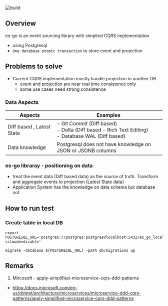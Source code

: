 ![build](https://github.com/marcusyip/es-go/actions/workflows/go.yml/badge.svg)

## Overview

es-go is an event sourcing library with simplied CQRS implementation
- using Postgresql
- `One database atomic transaction` to store event and projection

## Problems to solve

- Current CQRS implementation mostly handle projection in another DB
  - event and projection are near real time consistence only
  - some use cases need strong consistence

### Data Aspects

| Aspects | Examples | 
| ---- | -------- | 
| Diff based , Latest State | - Git Commit (Diff based)<br> - Delta (Diff based - Rich Text Editing)<br> - Database WAL (Diff based) |
| Data knowledge | Postgresql does not have knowledge on JSON or JSONB columns |

### es-go libraray - positioning on data
- treat the event data (Diff based data) as the source of truth. Transform and aggregate events to projection (Latest State data)
- Application System has the knowledge on data schema but database not


## How to run test

### Create table in local DB

```
export POSTGRESQL_URL='postgres://postgres:postgres@localhost:5432/es_go_local?sslmode=disable'

migrate -database ${POSTGRESQL_URL} -path db/migrations up
```

## Remarks

1. Mircosoft - apply-simplified-microservice-cqrs-ddd-patterns
  - https://docs.microsoft.com/en-us/dotnet/architecture/microservices/microservice-ddd-cqrs-patterns/apply-simplified-microservice-cqrs-ddd-patterns
